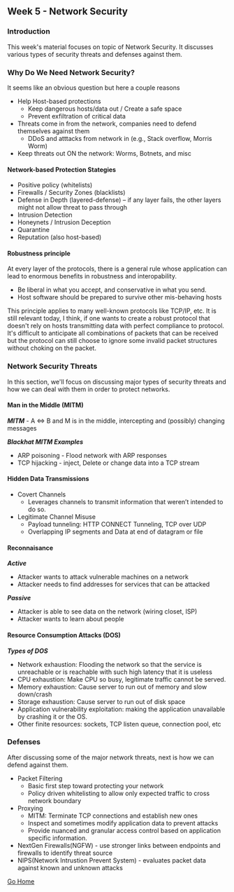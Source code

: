 ## Week 5 - Network Security           
### Introduction
This week's material focuses on topic of Network Security. It discusses various types of security threats 
and defenses against them. 

### Why Do We Need Network Security?
It seems like an obvious question but here a couple reasons
*	Help Host-based protections
    *	Keep dangerous hosts/data out  / Create a safe space 
    *	Prevent exfiltration of critical data
*	Threats come in from the network, companies need to defend themselves against them
    *	DDoS and atttacks from network in (e.g., Stack overflow, Morris Worm)
*	Keep threats out ON the network: Worms, Botnets, and misc  

#### Network-based Protection Stategies
*	Positive policy (whitelists)
*	Firewalls / Security Zones (blacklists)
*	Defense in Depth (layered-defense) – if any layer fails, the other layers might not allow threat to pass through
*	Intrusion Detection 
*	Honeynets / Intrusion Deception
*	Quarantine
*	Reputation (also host-based)

#### Robustness principle
At every layer of the protocols, there is a general rule whose application can lead to enormous benefits in robustness and interopability.
*   Be liberal in what you accept, and conservative in what you send.
*   Host software should be prepared to survive other mis-behaving hosts

This principle applies to many well-known protocols like TCP/IP, etc. It is still relevant today, I think, if one wants to create a robust protocol that doesn't rely
on hosts transmitting data with perfect compliance to protocol. It's difficult to anticipate all combinations of packets that can be received but the protocol can still
choose to ignore some invalid packet structures without choking on the packet.

### Network Security Threats
In this section, we'll focus on discussing major types of security threats
and how we can deal with them in order to protect networks.

#### Man in the Middle (MITM)
***MITM*** -  A <=> B and M is in the middle, intercepting and (possibly) changing messages

***Blackhat MITM Examples***
*	ARP poisoning - Flood network with ARP responses
*	TCP hijacking - inject, Delete or change data into a TCP stream 

#### Hidden Data Transmissions
*   Covert Channels
    *	Leverages channels to transmit information that weren’t intended to do so.
*	Legitimate Channel Misuse
    *	Payload tunneling:	HTTP CONNECT Tunneling, TCP over UDP
    *	Overlapping IP segments and Data at end of datagram or file

#### Reconnaisance
***Active***

*	Attacker wants to attack vulnerable machines on a network
*	Attacker needs to find addresses for services that can be attacked

***Passive***
*	Attacker is able to see data on the network (wiring closet, ISP)
*	Attacker wants to learn about people

#### Resource Consumption Attacks (DOS)
***Types of DOS***
*	Network exhaustion: Flooding the network so that the service is unreachable or is reachable with such high latency that it is useless
*	CPU exhaustion: Make CPU so busy, legitimate traffic cannot be served. 
*	Memory exhaustion: Cause server to run out of memory and slow down/crash
*	Storage exhaustion: Cause server to run out of disk space 
*	Application vulnerability exploitation: making the application unavailable by crashing it or the OS.
*	Other finite resources: sockets, TCP listen queue, connection pool, etc

### Defenses
After discussing some of the major network threats, next is how we can defend
against them.
*   Packet Filtering
    *	Basic first step toward protecting your network
    *	Policy driven whitelisting to allow only expected traffic to cross network boundary
*   Proxying
    *	MITM: Terminate TCP connections and establish new ones
    *	Inspect and sometimes modify application data to prevent attacks
    *	Provide nuanced and granular access control based on application specific information.
*   NextGen Firewalls(NGFW) - use stronger links between endpoints and firewalls to identify threat source
*   NIPS(Network Intrustion Prevent System) - evaluates packet data against known and unknown attacks


[Go Home](../index.md) 
